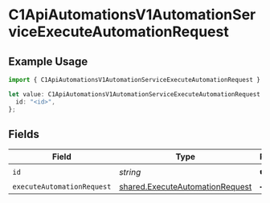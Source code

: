 # C1ApiAutomationsV1AutomationServiceExecuteAutomationRequest

## Example Usage

```typescript
import { C1ApiAutomationsV1AutomationServiceExecuteAutomationRequest } from "conductorone-sdk-typescript/sdk/models/operations";

let value: C1ApiAutomationsV1AutomationServiceExecuteAutomationRequest = {
  id: "<id>",
};
```

## Fields

| Field                                                                                     | Type                                                                                      | Required                                                                                  | Description                                                                               |
| ----------------------------------------------------------------------------------------- | ----------------------------------------------------------------------------------------- | ----------------------------------------------------------------------------------------- | ----------------------------------------------------------------------------------------- |
| `id`                                                                                      | *string*                                                                                  | :heavy_check_mark:                                                                        | N/A                                                                                       |
| `executeAutomationRequest`                                                                | [shared.ExecuteAutomationRequest](../../../sdk/models/shared/executeautomationrequest.md) | :heavy_minus_sign:                                                                        | N/A                                                                                       |
